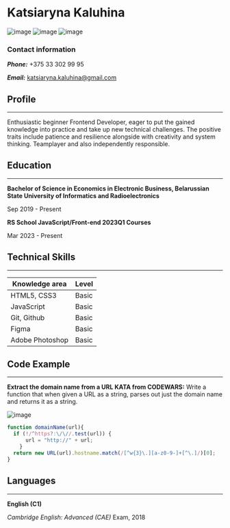 # Katsiaryna Kaluhina

![image](https://img.shields.io/badge/HTML5-E34F26?style=for-the-badge&logo=html5&logoColor=white)
![image](https://img.shields.io/badge/CSS3-1572B6?style=for-the-badge&logo=css3&logoColor=white)
![image](https://img.shields.io/badge/JavaScript-323330?style=for-the-badge&logo=javascript&logoColor=F7DF1E)

### Contact information

___Phone:___ +375 33 302 99 95

___Email:___ katsiaryna.kaluhina@gmail.com

## Profile

---

Enthusiastic beginner Frontend Developer, eager to put the gained knowledge into
practice and take up new technical challenges. The positive traits include patience
and resilience alongside with creativity and system thinking. Teamplayer and also
independently responsible.

## Education

---

__Bachelor of Science in Economics in Electronic
Business, Belarussian State University of Informatics
and Radioelectronics__

Sep 2019 - Present

__RS School JavaScript/Front-end 2023Q1 Courses__

Mar 2023 - Present

## Technical Skills 

---

| **Knowledge area** | **Level** |
|--------------------|-----------|
| HTML5, CSS3        | Basic     |
| JavaScript         | Basic     |
| Git, Github        | Basic     |
| Figma              | Basic     |
| Adobe Photoshop    | Basic     |

## Code Example

---

__Extract the domain name from a URL KATA from CODEWARS:__ Write a function that when given a URL as a string, parses out just the domain name and returns it as a string. 

![image](https://img.shields.io/badge/Codewars-B1361E?style=for-the-badge&logo=Codewars&logoColor=white)

```js 
function domainName(url){
  if (!/^https?:\/\//.test(url)) {
      url = "http://" + url;
    }
  return new URL(url).hostname.match(/[^w{3}\.][a-z0-9-]+[^\.]/)[0];
}
```

## Languages

---

__English (C1)__

_Cambridge English: Advanced (CAE)_ Exam, 2018